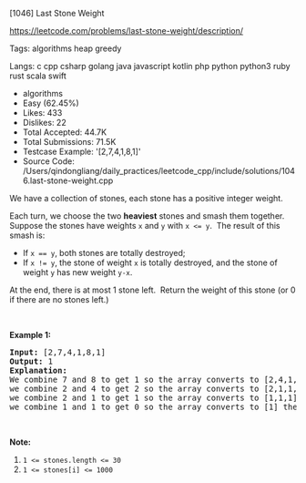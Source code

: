 [1046] Last Stone Weight  

https://leetcode.com/problems/last-stone-weight/description/

Tags:   algorithms   heap   greedy 

Langs:  c   cpp   csharp   golang   java   javascript   kotlin   php   python   python3   ruby   rust   scala   swift 

* algorithms
* Easy (62.45%)
* Likes:    433
* Dislikes: 22
* Total Accepted:    44.7K
* Total Submissions: 71.5K
* Testcase Example:  '[2,7,4,1,8,1]'
* Source Code:       /Users/qindongliang/daily_practices/leetcode_cpp/include/solutions/1046.last-stone-weight.cpp

<p>We have a collection of stones, each stone&nbsp;has a positive integer weight.</p>

<p>Each turn, we choose the two <strong>heaviest</strong>&nbsp;stones&nbsp;and smash them together.&nbsp; Suppose the stones have weights <code>x</code> and <code>y</code> with <code>x &lt;= y</code>.&nbsp; The result of this smash is:</p>

<ul>
	<li>If <code>x == y</code>, both stones are totally destroyed;</li>
	<li>If <code>x != y</code>, the stone of weight <code>x</code> is totally destroyed, and the stone of weight <code>y</code> has new weight <code>y-x</code>.</li>
</ul>

<p>At the end, there is at most 1 stone left.&nbsp; Return the weight of this stone (or 0 if there are no stones left.)</p>

<p>&nbsp;</p>

<p><strong>Example 1:</strong></p>

<pre>
<strong>Input: </strong>[2,7,4,1,8,1]
<strong>Output: </strong>1
<strong>Explanation: </strong>
We combine 7 and 8 to get 1 so the array converts to [2,4,1,1,1] then,
we combine 2 and 4 to get 2 so the array converts to [2,1,1,1] then,
we combine 2 and 1 to get 1 so the array converts to [1,1,1] then,
we combine 1 and 1 to get 0 so the array converts to [1] then that&#39;s the value of last stone.</pre>

<p>&nbsp;</p>

<p><strong>Note:</strong></p>

<ol>
	<li><code>1 &lt;= stones.length &lt;= 30</code></li>
	<li><code>1 &lt;= stones[i] &lt;= 1000</code></li>
</ol>

